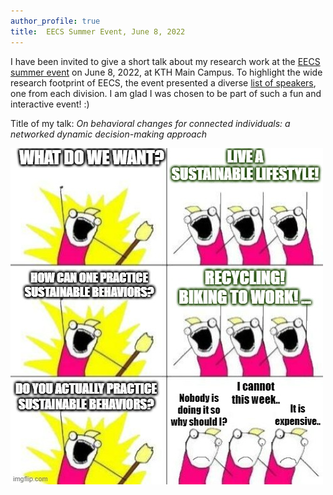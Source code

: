 ```yaml
---
author_profile: true
title:  EECS Summer Event, June 8, 2022
---
```



I have been invited to give a short talk about my research work at the [EECS summer event](https://www.kth.se/eecs-summerevent-2022) on June 8, 2022, at KTH Main Campus.
To highlight the wide research footprint of EECS, the event presented a diverse [list of speakers](https://www.kth.se/eecs-summerevent-2022/standarddept/speakers-2022-1.1158933), one from each division. I am glad I was chosen to be part of such a fun and interactive event! :)


Title of my talk: *On behavioral changes for connected individuals: a networked dynamic decision-making approach*

![meme-environment](../assets/meme-environment.jpg)
